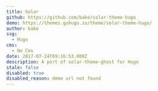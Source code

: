 ```yaml
---
title: Solar
github: https://github.com/bake/solar-theme-hugo
demo: https://themes.gohugo.io/theme/solar-theme-hugo/
author: bake
ssg:
  - Hugo
cms:
  - No Cms
date: 2017-07-24T09:16:53.000Z
description: A port of solar-theme-ghost for Hugo
stale: false
disabled: true
disabled_reason: demo url not found
---
```

